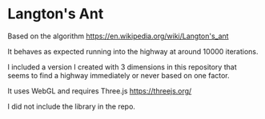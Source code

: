 # Langton's Ant

Based on the algorithm https://en.wikipedia.org/wiki/Langton's_ant

It behaves as expected running into the highway at around 10000 iterations.

I included a version I created with 3 dimensions in this repository that seems to find a highway immediately or never based on one factor.

It uses WebGL and requires Three.js https://threejs.org/

I did not include the library in the repo.
